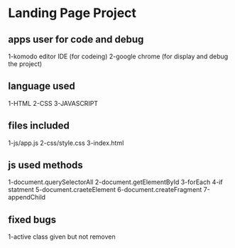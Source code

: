 # Landing Page Project

## apps user for code and debug
1-komodo editor IDE  (for codeing)
2-google chrome (for display and debug the project)
## language used
1-HTML
2-CSS
3-JAVASCRIPT
## files included 
1-js/app.js
2-css/style.css
3-index.html
## js used methods
1-document.querySelectorAll
2-document.getElementById
3-forEach
4-if statment
5-document.craeteElement
6-document.createFragment
7-appendChild
## fixed bugs
1-active class given but not removen
